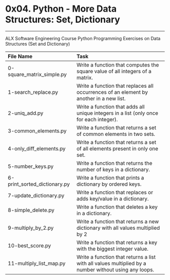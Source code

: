 # 0x04. Python - More Data Structures: Set, Dictionary
------------------------------------------------------

ALX Software Engineering Course Python Programming Exercises on Data Structures (Set and Dictionary)

| File Name | Task |
|:----------|:-----|
| 0-square_matrix_simple.py | Write a function that computes the square value of all integers of a matrix. |
| 1-search_replace.py | Write a function that replaces all occurrences of an element by another in a new list. |
| 2-uniq_add.py | Write a function that adds all unique integers in a list (only once for each integer). |
| 3-common_elements.py | Write a function that returns a set of common elements in two sets. |
| 4-only_diff_elements.py | Write a function that returns a set of all elements present in only one set. |
| 5-number_keys.py | Write a function that returns the number of keys in a dictionary. |
| 6-print_sorted_dictionary.py | Write a function that prints a dictionary by ordered keys. |
| 7-update_dictionary.py | Write a function that replaces or adds key/value in a dictionary. |
| 8-simple_delete.py | Write a function that deletes a key in a dictionary. |
| 9-multiply_by_2.py | Write a function that returns a new dictionary with all values multiplied by 2 |
| 10-best_score.py | Write a function that returns a key with the biggest integer value. |
| 11-multiply_list_map.py | Write a function that returns a list with all values multiplied by a number without using any loops. |
